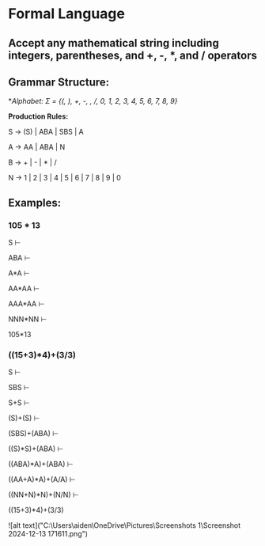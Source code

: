 # Formal Language
## Accept any mathematical string including integers, parentheses, and +, -, *, and / operators

## Grammar Structure:

**Alphabet: Σ = {(, ), +, -, *, /, 0, 1, 2, 3, 4, 5, 6, 7, 8, 9}**

**Production Rules:**

S -> (S) | ABA | SBS | A

A -> AA | ABA | N

B -> + | - | * | /

N -> 1 | 2 | 3 | 4 | 5 | 6 | 7 | 8 | 9 | 0

## Examples: 

### 105 * 13

S ⊢

ABA ⊢

A*A ⊢

AA*AA ⊢

AAA*AA ⊢

NNN*NN ⊢

105*13

### ((15+3)*4)+(3/3)

S ⊢

SBS ⊢

S+S ⊢

(S)+(S) ⊢

(SBS)+(ABA) ⊢

((S)*S)+(ABA) ⊢

((ABA)*A)+(ABA) ⊢

((AA+A)*A)+(A/A) ⊢

((NN+N)*N)+(N/N) ⊢

((15+3)*4)+(3/3)

![alt text]("C:\Users\aiden\OneDrive\Pictures\Screenshots 1\Screenshot 2024-12-13 171611.png")